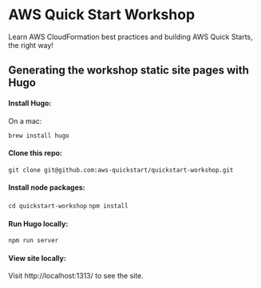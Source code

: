 # AWS Quick Start Workshop
Learn AWS CloudFormation best practices and building AWS Quick Starts, the right way!

## Generating the workshop static site pages with Hugo

#### Install Hugo:
On a mac:

`brew install hugo`

#### Clone this repo:
`git clone git@github.com:aws-quickstart/quickstart-workshop.git`

#### Install node packages:
`cd quickstart-workshop`
`npm install`

#### Run Hugo locally:
`npm run server`

#### View site locally:
Visit http://localhost:1313/ to see the site.
